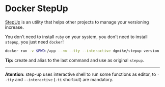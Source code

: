 # Docker StepUp

[StepUp](https://github.com/kawamanza/step-up) is an utility that helps other projects to manage your versioning increase.

You don't need to install `ruby` on your system, you don't need to install `stepup`, you just need `docker`!

```sh
docker run -v $PWD:/app --rm --tty --interactive dgmike/stepup version -n
```

**Tip:** create and alias to the last command and use as original `stepup`.

---

**Atention:** step-up uses interactive shell to run some functions as editor, to `--tty` and `--interactive` (`-ti` shortcut) are mandatory.
